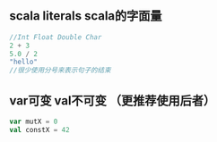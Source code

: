 ## scala literals scala的字面量
```scala
//Int Float Double Char 
2 + 3
5.0 / 2
"hello"
//很少使用分号来表示句子的结束
```
## var可变 val不可变 （更推荐使用后者）
```scala
var mutX = 0
val constX = 42
```